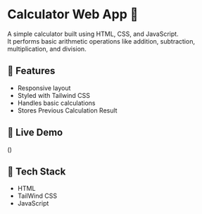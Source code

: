 # Calculator Web App 🧮

A simple calculator built using HTML, CSS, and JavaScript.  
It performs basic arithmetic operations like addition, subtraction, multiplication, and division.

## 🔧 Features

- Responsive layout
- Styled with Tailwind CSS
- Handles basic calculations
- Stores Previous Calculation Result

## 🚀 Live Demo

()

## 📁 Tech Stack

- HTML
- TailWind CSS
- JavaScript
